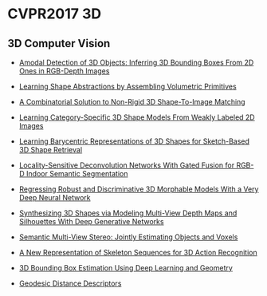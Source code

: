 # CVPR2017 3D
## 3D Computer Vision
* [Amodal Detection of 3D Objects: Inferring 3D Bounding Boxes From 2D Ones in RGB-Depth Images](https://cis.temple.edu/~latecki/Papers/DengCVPR2017.pdf)

* [Learning Shape Abstractions by Assembling Volumetric Primitives](https://arxiv.org/pdf/1612.00404.pdf)

* [A Combinatorial Solution to Non-Rigid 3D Shape-To-Image Matching](https://arxiv.org/pdf/1611.05241.pdf)

* [Learning Category-Specific 3D Shape Models From Weakly Labeled 2D Images](https://people.eecs.berkeley.edu/~akar/pamishapes.pdf)

* [Learning Barycentric Representations of 3D Shapes for Sketch-Based 3D Shape Retrieval](https://)

* [Locality-Sensitive Deconvolution Networks With Gated Fusion for RGB-D Indoor Semantic Segmentation]()

* [Regressing Robust and Discriminative 3D Morphable Models With a Very Deep Neural Network](https://arxiv.org/pdf/1612.04904)

* [Synthesizing 3D Shapes via Modeling Multi-View Depth Maps and Silhouettes With Deep Generative Networks](https://jiajunwu.com/)

* [Semantic Multi-View Stereo: Jointly Estimating Objects and Voxels](http://www.cvlibs.net/publications/Ulusoy2017CVPR.pdf)

* [A New Representation of Skeleton Sequences for 3D Action Recognition](https://arxiv.org/pdf/1703.03492)

* [3D Bounding Box Estimation Using Deep Learning and Geometry](https://arxiv.org/pdf/1612.00496)

* [Geodesic Distance Descriptors](https://arxiv.org/pdf/1611.07360)

  ​
